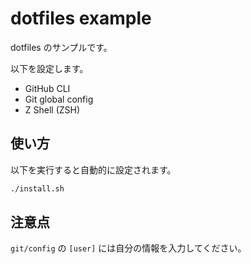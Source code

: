 # dotfiles example

dotfiles のサンプルです。

以下を設定します。

- GitHub CLI
- Git global config
- Z Shell (ZSH)

## 使い方

以下を実行すると自動的に設定されます。

```bash
./install.sh
```

## 注意点

`git/config` の `[user]` には自分の情報を入力してください。
